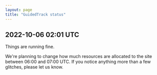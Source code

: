 ```yaml
---
layout: page
title: "GuidedTrack status"
---
```


## 2022-10-06 02:01 UTC

Things are running fine.

We're planning to change how much resources are allocated to the site between 06:00 and 07:00 UTC. If you notice anything more than a few glitches, please let us know.
